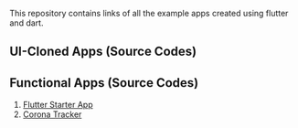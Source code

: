 This repository contains links of all the example apps created using flutter and dart.
## UI-Cloned Apps (Source Codes)</h1>
## Functional Apps (Source Codes)</h1>
1. [Flutter Starter App](https://github.com/shuvam-koirala/flutter_starter_app)
2. [Corona Tracker](https://github.com/shuvam-koirala/track_corona)
